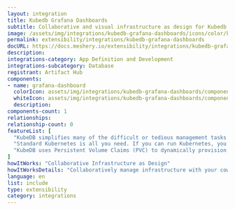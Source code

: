 ```yaml
---
layout: integration
title: Kubedb Grafana Dashboards
subtitle: Collaborative and visual infrastructure as design for Kubedb Grafana Dashboards
image: /assets/img/integrations/kubedb-grafana-dashboards/icons/color/kubedb-grafana-dashboards-color.svg
permalink: extensibility/integrations/kubedb-grafana-dashboards
docURL: https://docs.meshery.io/extensibility/integrations/kubedb-grafana-dashboards
description: 
integrations-category: App Definition and Development
integrations-subcategory: Database
registrant: Artifact Hub
components: 
- name: grafana-dashboard
  colorIcon: assets/img/integrations/kubedb-grafana-dashboards/components/grafana-dashboard/icons/color/grafana-dashboard-color.svg
  whiteIcon: assets/img/integrations/kubedb-grafana-dashboards/components/grafana-dashboard/icons/white/grafana-dashboard-white.svg
  description: 
components-count: 1
relationships: 
relationship-count: 0
featureList: [
  "KubeDB simplifies many of the difficult or tedious management tasks of running a production grade databases on private and public clouds. Maintain one stack for all your stateless and stateful applications and simplify the operational complexity.",
  "Standard Kubernetes is all you need. If you can run Kubernetes, you can provision and manage databases using KubeDB. Use standard Kubernetes CLI and API to provision and manage databases.",
  "KubeDB uses Persistent Volume Claims (PVC) to dynamically provision disks for database instances. Using appropriately defined StorageClasses, KubeDB provisioned database instances are designed to scale from small development workloads up to performance-intensive workloads on private and public cloud environments."
]
howItWorks: "Collaborative Infrastructure as Design"
howItWorksDetails: "Collaboratively manage infrastructure with your coworkers synchronously sharing the same designs."
language: en
list: include
type: extensibility
category: integrations
---
```

